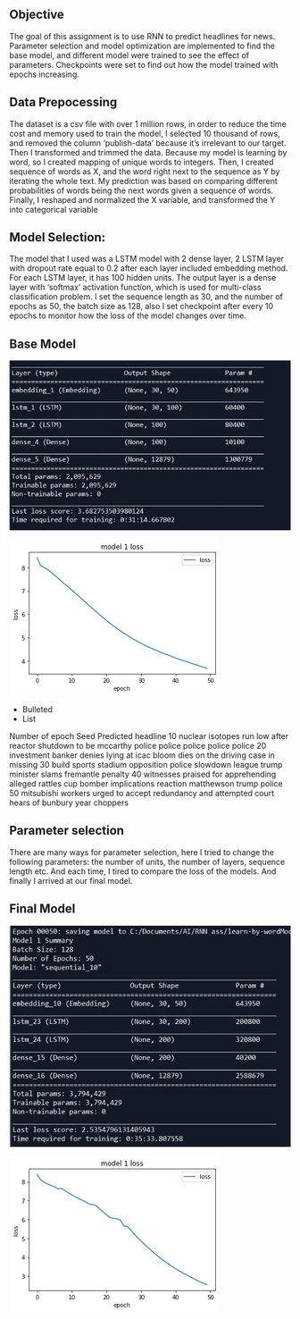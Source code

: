 ## Objective

The goal of this assignment is to use RNN to predict headlines for news. Parameter selection and model optimization are implemented to find the base model, and different model were trained to see the effect of parameters. Checkpoints were set to find out how the model trained with epochs increasing.


## Data Prepocessing

The dataset is a csv file with over 1 million rows, in order to reduce the time cost and memory used to train the model, I selected 10 thousand of rows, and removed the column ‘publish-data’ because it’s irrelevant to our target. 
Then I transformed and trimmed the data. Because my model is learning by word, so I created mapping of unique words to integers. Then, I created sequence of words as X, and the word right next to the sequence as Y by iterating the whole text. My prediction was based on comparing different probabilities of words being the next words given a sequence of words.
Finally, I reshaped and normalized the X variable, and transformed the Y into categorical variable

## Model Selection:
The model that I used was a LSTM model with 2 dense layer, 2 LSTM layer with dropout rate equal to 0.2 after each layer included embedding method.
For each LSTM layer, it has 100 hidden units. The output layer is a dense layer with ‘softmax’ activation function, which is used for multi-class classification problem. I set the sequence length as 30, and the number of epochs as 50, the batch size as 128, also I set checkpoint after every 10 epochs to monitor how the loss of the model changes over time. 

## Base Model

![Base Model Shape](images/basemodelshape.png)


![Change of Loss in Base Model over 50 epochs](images/basemodelloss.png)

- Bulleted
- List

Number of epoch	Seed	Predicted headline
10	 nuclear isotopes run low after reactor shutdown	to be mccarthy police police police police police
20	investment banker denies lying at icac	bloom dies on the driving case in missing
30	build sports stadium opposition	police slowdown league trump minister slams fremantle penalty
40	witnesses praised for apprehending alleged	rattles cup bomber implications reaction matthewson trump police
50	mitsubishi workers urged to accept redundancy	and attempted court hears of bunbury year choppers

## Parameter selection

There are many ways for parameter selection, here I tried to change the following parameters: the number of units, the number of layers, sequence length etc. And each time, I tired to compare the loss of the models. And finally I arrived at our final model.

## Final Model

![Final Model Shape](images/bestmodelshape.png)

![Change of Loss in Final Model over 50 epochs](images/bestmodelloss.png)
